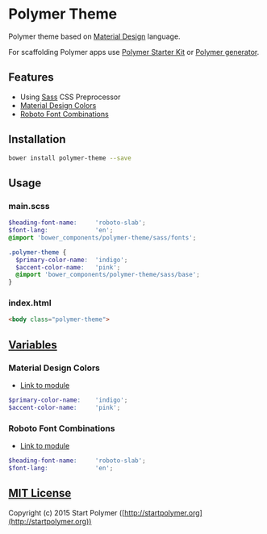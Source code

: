 # Polymer Theme

Polymer theme based on
[Material Design](http://www.google.com/design/spec/material-design/introduction.html) language.

For scaffolding Polymer apps use [Polymer Starter Kit](https://github.com/StartPolymer/polymer-starter-kit)
or [Polymer generator](https://github.com/yeoman/generator-polymer).

## Features

- Using [Sass](http://sass-lang.com) CSS Preprocessor
- [Material Design Colors](http://www.google.com/design/spec/style/color.html#color-color-palette)
- [Roboto Font Combinations](https://github.com/StartPolymer/polymer-theme/wiki/Roboto-Font-Combinations)

## Installation

```sh
bower install polymer-theme --save
```

## Usage

### main.scss

```scss
$heading-font-name:     'roboto-slab';
$font-lang:             'en';
@import 'bower_components/polymer-theme/sass/fonts';

.polymer-theme {
  $primary-color-name:  'indigo';
  $accent-color-name:   'pink';
  @import 'bower_components/polymer-theme/sass/base';
}
```

### index.html

```html
<body class="polymer-theme">
```

## [Variables](https://github.com/StartPolymer/polymer-theme/blob/master/sass/variables.scss)

### Material Design Colors

- [Link to module](https://github.com/StartPolymer/polymer-theme/blob/master/sass/modules/material-colors.scss)

```scss
$primary-color-name:    'indigo';
$accent-color-name:     'pink';
```

### Roboto Font Combinations

- [Link to module](https://github.com/StartPolymer/polymer-theme/blob/master/sass/modules/roboto-fonts.scss)

```scss
$heading-font-name:     'roboto-slab';
$font-lang:             'en';
```

## [MIT License](https://github.com/StartPolymer/polymer-theme/blob/master/LICENSE)

Copyright (c) 2015 Start Polymer ([http://startpolymer.org](http://startpolymer.org))
